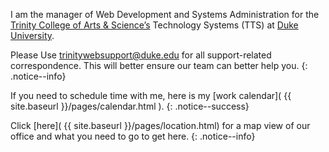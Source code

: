 I am the manager of Web Development and Systems Administration for the [Trinity College of Arts &amp; Science’s](https://trinity.duke.edu/) Technology Systems (TTS) at [Duke University](https://duke.edu).

Please Use <trinitywebsupport@duke.edu> for all support-related correspondence. This will better ensure our team can better help you.
{: .notice--info}

If you need to schedule time with me, here is my [work calendar]( {{ site.baseurl }}/pages/calendar.html ).
{: .notice--success}

Click [here]( {{ site.baseurl }}/pages/location.html) for a map view of our office and what you need to go to get here.
{: .notice--info}
